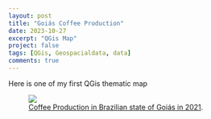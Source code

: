 ```yaml
---
layout: post
title: "Goiás Coffee Production"
date: 2023-10-27
excerpt: "QGis Map"
project: false
tags: [QGis, Geospacialdata, data]
comments: true
---
```


Here is one of my first QGis thematic map 



<figure>
	<a href="https://i.imgur.com/AmBuwy4.png"><img src="https://i.imgur.com/AmBuwy4.png"></a>
	<figcaption><a href="https://www.flickr.com/photos/199336341@N06/53253844934/" title="Coffee Production">Coffee Production in Brazilian state of Goiás in 2021</a>.</figcaption>
</figure>

